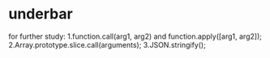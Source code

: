 # underbar
for further study: 
1.function.call(arg1, arg2) and function.apply([arg1, arg2]);
2.Array.prototype.slice.call(arguments);
3.JSON.stringify();

